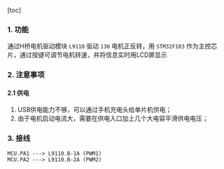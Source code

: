 [toc]

### 1. 功能

通过H桥电机驱动模块 `L9110` 驱动 `130` 电机正反转，用 `STM32F103` 作为主控芯片，通过按键可调节电机转速，并将信息实时用LCD屏显示

### 2. 注意事项

#### 2.1 供电

1. USB供电能力不够，可以通过手机充电头给单片机供电；
2. 由于电机启动电流大，需要在供电入口加上几个大电容平滑供电电压；

### 3. 接线

```
MCU.PA1 ---> L9110.B-1A	(PWM1)
MCU.PA2 ---> L9110.B-2A (PWM2)
```





